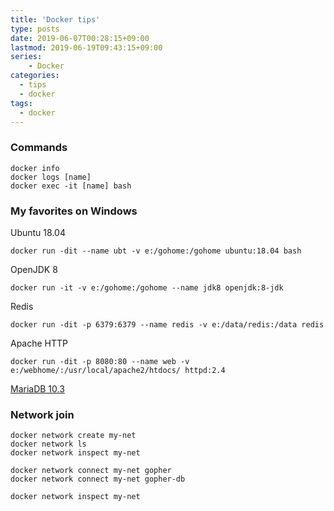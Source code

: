 ```yaml
---
title: 'Docker tips'
type: posts
date: 2019-06-07T00:28:15+09:00
lastmod: 2019-06-19T09:43:15+09:00
series:
    - Docker 
categories: 
  - tips
  - docker
tags: 
  - docker
---
```


### Commands
    
    docker info
    docker logs [name]
    docker exec -it [name] bash 

### My favorites on Windows

Ubuntu 18.04

    docker run -dit --name ubt -v e:/gohome:/gohome ubuntu:18.04 bash
    
OpenJDK 8

    docker run -it -v e:/gohome:/gohome --name jdk8 openjdk:8-jdk
    
Redis

    docker run -dit -p 6379:6379 --name redis -v e:/data/redis:/data redis
    
Apache HTTP

    docker run -dit -p 8080:80 --name web -v e:/webhome/:/usr/local/apache2/htdocs/ httpd:2.4
    
[MariaDB 10.3](https://devplayg.com/tech/docker-container_mariadb-10.3/)

### Network join

    docker network create my-net
    docker network ls
    docker network inspect my-net

    docker network connect my-net gopher
    docker network connect my-net gopher-db

    docker network inspect my-net
